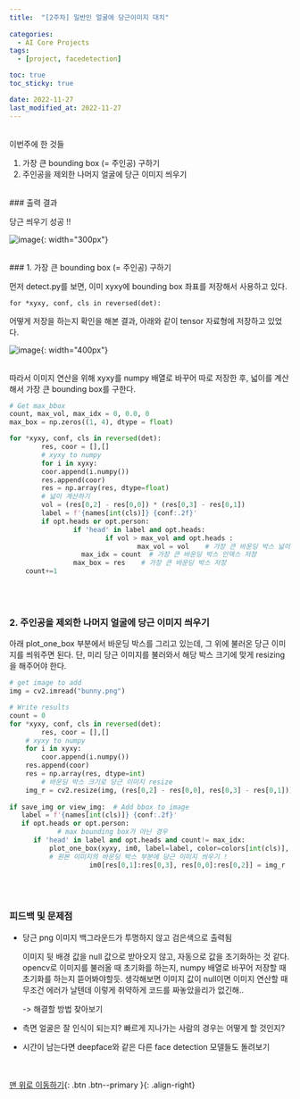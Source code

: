 ```yaml
---
title:  "[2주차] 일반인 얼굴에 당근이미지 대치" 
 
categories:
  - AI Core Projects
tags:
  - [project, facedetection]

toc: true
toc_sticky: true

date: 2022-11-27
last_modified_at: 2022-11-27
---
```



<br/> 
이번주에 한 것들 

1. 가장 큰  bounding box (= 주인공) 구하기
2. 주인공을 제외한 나머지 얼굴에 당근 이미지 씌우기 


<br/> 
### 출력 결과

당근 씌우기 성공 !!

![image](https://user-images.githubusercontent.com/86834982/204151594-e925fe95-dcf1-478c-9dff-a888bb7e21a1.png){: width="300px"}  



<br/> 
### 1. 가장 큰 bounding box (= 주인공) 구하기

먼저 detect.py를 보면, 이미 xyxy에 bounding box 좌표를 저장해서 사용하고 있다. 

`for *xyxy, conf, cls in reversed(det):`

어떻게 저장을 하는지 확인을 해본 결과, 아래와 같이 tensor 자료형에 저장하고 있었다. 

![image](https://user-images.githubusercontent.com/86834982/204151593-1a7aaebd-d7c0-4d2c-bb30-580a306f24b7.png){: width="400px"}  

<br/> 
따라서 이미지 연산을 위해 xyxy를 numpy 배열로 바꾸어 따로 저장한 후, 넓이를 계산해서 가장 큰 bounding box를 구한다. 

```python
# Get max_bbox
count, max_vol, max_idx = 0, 0.0, 0
max_box = np.zeros((1, 4), dtype = float)

for *xyxy, conf, cls in reversed(det):
		res, coor = [],[]
		# xyxy to numpy
		for i in xyxy:
		coor.append(i.numpy())
		res.append(coor)
		res = np.array(res, dtype=float)
		# 넓이 계산하기 
		vol = (res[0,2] - res[0,0]) * (res[0,3] - res[0,1])
		label = f'{names[int(cls)]} {conf:.2f}'
		if opt.heads or opt.person:
				if 'head' in label and opt.heads:
						if vol > max_vol and opt.heads :
								max_vol = vol    # 가장 큰 바운딩 박스 넓이 저장
	              max_idx = count  # 가장 큰 바운딩 박스 인덱스 저장
                max_box = res    # 가장 큰 바운딩 박스 저장 
    count+=1
```


<br/> <br/> 
### 2. 주인공을 제외한 나머지 얼굴에 당근 이미지 씌우기

아래 plot_one_box 부분에서 바운딩 박스를 그리고 있는데, 그 위에 불러온 당근 이미지를 씌워주면 된다. 단, 미리 당근 이미지를 불러와서 해당 박스 크기에 맞게 resizing을 해주어야 한다. 

```python
# get image to add
img = cv2.imread("bunny.png")

# Write results
count = 0
for *xyxy, conf, cls in reversed(det):
		res, coor = [],[]
    # xyxy to numpy
    for i in xyxy:
        coor.append(i.numpy())
    res.append(coor)
    res = np.array(res, dtype=int)
		# 바운딩 박스 크기로 당근 이미지 resize 
    img_r = cv2.resize(img, (res[0,2] - res[0,0], res[0,3] - res[0,1]))
                    
if save_img or view_img:  # Add bbox to image
   label = f'{names[int(cls)]} {conf:.2f}'
   if opt.heads or opt.person:
			# max bounding box가 아닌 경우 
      if 'head' in label and opt.heads and count!= max_idx: 
          plot_one_box(xyxy, im0, label=label, color=colors[int(cls)], line_thickness=3)
          # 원본 이미지의 바운딩 박스 부분에 당근 이미지 씌우기 !
					im0[res[0,1]:res[0,3], res[0,0]:res[0,2]] = img_r
```


<br/> <br/> 
### 피드백 및 문제점

- 당근 png 이미지 백그라운드가 투명하지 않고 검은색으로 출력됨
    
    이미지 뒷 배경 값을 null 값으로 받아오지 않고, 자동으로 값을 초기화하는 것 같다. opencv로 이미지를 불러올 때 초기화를 하는지, numpy 배열로 바꾸어 저장할 때 초기화를 하는지 뜯어봐야할듯. 생각해보면 이미지 값이 null이면 이미지 연산할 때 무조건 에러가 날텐데 이렇게 취약하게 코드를 짜놓았을리가 없긴해..
    
     -> 해결할 방법 찾아보기
    
- 측면 얼굴은 잘 인식이 되는지? 빠르게 지나가는 사람의 경우는 어떻게 할 것인지?
- 시간이 남는다면 deepface와 같은 다른 face detection 모델들도 돌려보기

<br/><br/>
[맨 위로 이동하기](#){: .btn .btn--primary }{: .align-right}
